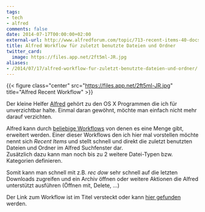 ```yaml
---
tags:
- tech
- alfred
comments: false
date: 2014-07-17T00:00:00+02:00
external-url: http://www.alfredforum.com/topic/713-recent-items-40-docs-folders-apps-custom-categories-favorites-interaction-with-opensave-dialogs-and-more/
title: Alfred Workflow für zuletzt benutzte Dateien und Ordner
twitter_card:
  image: https://files.app.net/2ft5ml-JR.jpg
aliases:
- /2014/07/17/alfred-workflow-fur-zuletzt-benutzte-dateien-und-ordner/
---
```


{{< figure class="center" src="https://files.app.net/2ft5ml-JR.jpg" title="Alfred Recent Workflow" >}}

Der kleine Helfer [Alfred](http://www.alfredapp.com/) gehört zu den OS X Programmen die ich für unverzichtbar halte. Einmal daran gewöhnt, möchte man einfach nicht mehr darauf verzichten.

Alfred kann durch [beliebige Workflows](http://support.alfredapp.com/workflows) von denen es eine Menge gibt, erweitert werden. Einer dieser Workflows den ich hier mal vorstellen möchte nennt sich _Recent Items_ und stellt schnell und direkt die zuletzt benutzten Dateien und Ordner im Alfred Suchfenster dar.  
Zusätzlich dazu kann man noch bis zu 2 weitere Datei-Typen bzw. Kategorien definieren.

Somit kann man schnell mit z.B. _rec dow_ sehr schnell auf die letzten Downloads zugreifen und ein Archiv öffnen oder weitere Aktionen die Alfred unterstützt ausführen (Öffnen mit, Delete, ...)

Der Link zum Workflow ist im Titel versteckt oder kann [hier gefunden](http://www.alfredforum.com/topic/713-recent-items-40-docs-folders-apps-custom-categories-favorites-interaction-with-opensave-dialogs-and-more/) werden.
